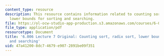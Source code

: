 ```yaml
---
content_type: resource
description: This resource contains information related to counting sort, radix sort,
  lower bounds for sorting and searching.
file: https://ol-ocw-studio-app-production.s3.amazonaws.com/courses/6-006-introduction-to-algorithms-fall-2011/47a412008dc74679e9072891be09f351_MIT6_006F11_lec07_orig.pdf
file_type: application/pdf
resourcetype: Document
title: '6.006 Lecture 7 Original: Counting sort, radix sort, lower bounds for sorting
  and searching'
uid: 47a41200-8dc7-4679-e907-2891be09f351
---
```

